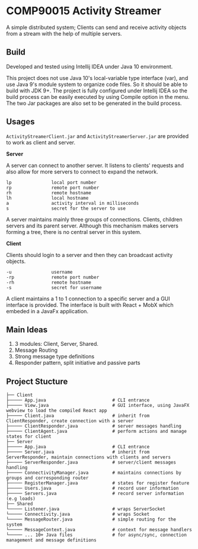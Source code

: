 # COMP90015 Activity Streamer

A simple distributed system; Clients can send and receive activity objects from a stream with the help of multiple servers.


## Build

Developed and tested using Intellij IDEA under Java 10 environment.

This project does not use Java 10's local-variable type interface (var), and use Java 9's module system to organize code files. So it should be able to build with JDK 9+. The project is fully configured under Intellij IDEA so the build process can be easily executed by using Compile option in the menu. The two Jar packages are also set to be generated in the build process.  


## Usages

`ActivityStreamerClient.jar` and `ActivityStreamerServer.jar` are provided to work as client and server.

__Server__

A server can connect to another server. It listens to clients' requests and also allow for more servers to connect to expand the network.

```
lp               local port number
rp               remote port number
rh               remote hostname
lh               local hostname
a                activity interval in milliseconds
s                secret for the server to use
```
A server maintains mainly three groups of connections. Clients, children servers and its parent server. Although this mechanism makes servers forming a tree, there is no central server in this system. 

__Client__

Clients should login to a server and then they can broadcast activity objects.
```
-u               username
-rp              remote port number
-rh              remote hostname
-s               secret for username
```   
A client maintains a 1 to 1 connection to a specific server and a GUI interface is provided. The interface is built with React + MobX which embeded in a JavaFx application.

## Main Ideas

1. 3 modules: Client, Server, Shared.
2. Message Routing
3. Strong message type definitions
4. Responder pattern, split initiative and passive parts

## Project Stucture

```
├── Client         
├───── App.java                         # CLI entrance              
├───── View.java                        # GUI interface, using JavaFX webview to load the compiled React app               
├───── Client.java                      # inherit from ClientResponder, create connection with a server
├───── ClientResponder.java             # server messages handling
├───── ClientAgent.java                 # perform actions and manage states for client
├── Server                              
├───── App.java                         # CLI entrance
├───── Server.java                      # inherit from ServerResponder, maintain connections with clients and servers
├───── ServerResponder.java             # server/client messages handling
├───── ConnectivityManager.java         # maintains connections by groups and corresponding router
├───── RegisterManager.java             # states for register feature
├───── Users.java                       # record user information
├───── Servers.java                     # record server information (e.g loads)  
├── Shared            
└───── Listener.java                    # wraps ServerSocket
└───── Connectivity.java                # wraps Socket
└───── MessageRouter.java               # simple routing for the system
└───── MessageContext.java              # context for message handlers
└───── ... 10+ Java files               # for async/sync, connection management and message definitions 
```
